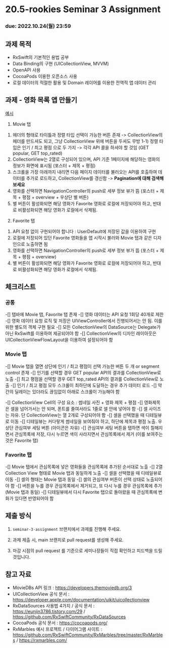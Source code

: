 20.5-rookies Seminar 3 Assignment
================================

### **due: 2022.10.24(월) 23:59**

## 과제 목적
- RxSwift의 기본적인 용법 공부
- Data Binding의 구현 (UICollectionView, MVVM)
- OpenAPI 사용
- CocoaPods 이용한 오픈소스 사용
- 로컬 데이터의 적절한 활용 및 Domain 레이어를 이용한 전역적 앱 데이터 관리

## 과제 - 영화 목록 앱 만들기

[예시](https://user-images.githubusercontent.com/48316900/139861374-fd6425b1-bf87-4239-a27b-aa76f8807360.mp4)
1. Movie 탭
1) 헤더의 형태로 타이틀과 정렬 타입 선택이 가능한 버튼 존재 -> CollectionView의 헤더를 만드셔도 되고, 그냥 CollectionView 위에 버튼을 두셔도 무방
1-1) 정렬 타입은 인기 / 최고 평점 으로 두 가지 -> 각각 API 콜을 하셔야 할 것임 (GET popular, GET top_rated)
2) CollectionView는 2열로 구성되어 있으며, API 기준 1페이지에 해당하는 영화의 정보가 화면에 표시됨 (포스터 + 제목 + 평점)
3) 스크롤을 가장 아래까지 내리면 다음 페이지 데이터를 불러오는 API를 호출하여 데이터를 추가로 로드하고, CollectionView를 갱신함 -> **Pagination에 대해 검색해보세요**
4) 영화를 선택하면 NavigationController의 push로 세부 정보 뷰가 뜸 (포스터 + 제목 + 평점 + overview + 우상단 별 버튼)
5) 별 버튼이 활성화되면 해당 영화가 Favorite 영화로 로컬에 저장되어야 하고, 반대로 비활성화되면 해당 영화가 로컬에서 삭제됨.

2. Favorite 탭
1) API 요청 없이 구현되어야 합니다 : UserDefault에 저장된 값을 이용하여 구현
2) 로컬에 저장되어 있던 Favorite 영화들을 앱 시작시 불러와 Movie 탭과 같은 디자인으로 노출하면 됨
3) 영화를 선택하면 NavigationController의 push로 세부 정보 뷰가 뜸 (포스터 + 제목 + 평점 + overview)
4) 별 버튼이 활성화되면 해당 영화가 Favorite 영화로 로컬에 저장되어야 하고, 반대로 비활성화되면 해당 영화가 로컬에서 삭제됨.

## 체크리스트
### 공통
-[] 탭바에 Movie 탭, Favorite 탭 존재
-[] 영화 데이터는 API 요청 1회당 40개로 제한
-[] 영화 데이터 요청 로직 및 저장은 UIViewController에서 진행되어서는 안 됨. 이를 위한 별도의 객체 구현 필요
-[] 모든 CollectionView의 DataSource는 Delegate가 아닌 RxSwift를 이용하여 제공되어야 함
-[] CollectionView의 디자인 레이아웃은 UICollectionViewFlowLayout을 이용하여 설정되어야 함

### Movie 탭
-[] Movie 탭을 열면 상단에 인기 / 최고 평점이 선택 가능한 버튼 두 개 or segment control 존재
-[] 인기를 선택할 경우 GET popular API의 결과를 CollectionView로 노출
-[] 최고 평점을 선택할 경우 GET top_rated API의 결과를 CollectionView로 노출
-[] 인기 / 최고 평점 모두 스크롤이 최하단에 도달하는 경우 추가 데이터 로드 
-[] 약간의 딜레이는 있더라도 끊임없이 아래로 스크롤이 가능해야 함

-[] CollectionView Cell의 구성 요소 : 썸네일 사진 + 영화 제목 + 평점
-[] 영화제목은 셀을 넘어가서는 안 되며, 폰트를 줄여서라도 1줄로 셀 안에 넣어야 함
-[] 셀 사이즈는 자유. 단 CollectionView는 열 2개로 구성되어야 함
-[] 셀을 선택했을 때 디테일뷰로 이동
-[] 디테일뷰는 커다랗게 썸네일을 보여줘야 하고, 하단에 제목과 평점 노출. 우상단 관심여부 세팅 버튼 (아이콘은 자유)
-[] 관심여부 세팅 버튼을 탭하면 색이 칠해지면서 관심목록에 저장, 다시 누르면 색이 사라지면서 관심목록에서 제거 (이를 보여주는 것은 Favorite 탭)

### Favorite 탭
-[] Movie 탭에서 관심목록에 넣은 영화들을 관심목록에 추가된 순서대로 노출
-[] 2열 Collection View 형태로 Movie 탭과 동일하게 노출
-[] 셀을 선택했을 때 디테일뷰로 이동
-[] 셀의 형태는 Movie 탭과 동일
-[] 셀의 관심여부 버튼이 선택 상태로 노출되어야 함
-[] 버튼을 누를 경우 관심목록에서 제거되고, 또 다시 누를 경우 관심목록에 추가 (Movie 탭과 동일)
-[] 디테일뷰에서 다시 Favorite 탭으로 돌아왔을 때 관심목록에 변화가 있다면 반영되어야 함


## 제출 방식
1. `seminar-3-assignment` 브랜치에서 과제를 진행해 주세요. 

2. 과제 제출 시, main 브랜치로 pull request를 생성해 주세요.

3. 마감 시점의 pull request 를 기준으로 세미나장들이 직접 확인하고 피드백을 드릴 것입니다.

## 참고 자료
- MovieDBs API 링크 : https://developers.themoviedb.org/3
- UICollectionView 공식 문서 : https://developer.apple.com/documentation/uikit/uicollectionview
- RxDataSources 사용법 4가지 / 공식 문서 : https://eunjin3786.tistory.com/29 / https://github.com/RxSwiftCommunity/RxDataSources
- CocoaPods 공식 문서 : https://cocoapods.org/
- RxMarbles 예시 프로젝트 / 다이어그램 사이트 : https://github.com/RxSwiftCommunity/RxMarbles/tree/master/RxMarbles / https://rxmarbles.com/


